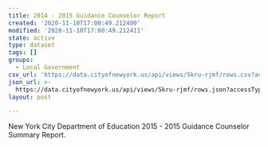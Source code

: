 ```yaml
---
title: 2014 - 2015 Guidance Counselor Report
created: '2020-11-10T17:00:49.212400'
modified: '2020-11-10T17:00:49.212411'
state: active
type: dataset
tags: []
groups:
  - Local Government
csv_url: 'https://data.cityofnewyork.us/api/views/5kru-rjmf/rows.csv?accessType=DOWNLOAD'
json_url: >-
  https://data.cityofnewyork.us/api/views/5kru-rjmf/rows.json?accessType=DOWNLOAD
layout: post

---
```

New York City Department of Education 2015 - 2015 Guidance Counselor Summary Report.
